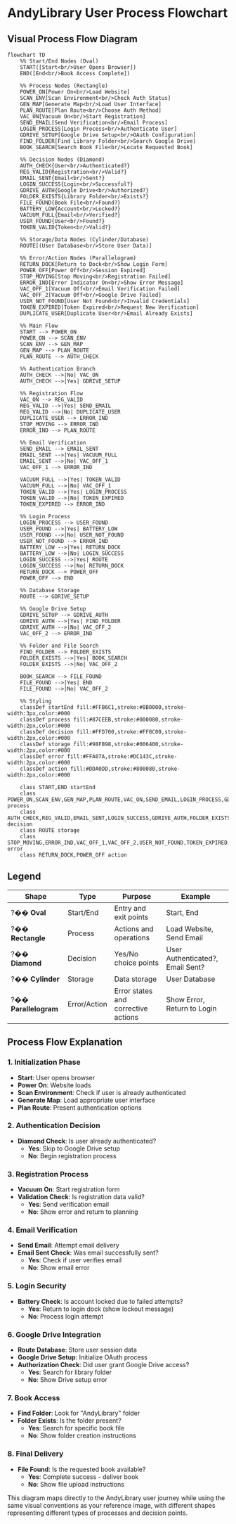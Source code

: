 # AndyLibrary User Process Flowchart

## Visual Process Flow Diagram

```mermaid
flowchart TD
    %% Start/End Nodes (Oval)
    START([Start<br/>User Opens Browser])
    END([End<br/>Book Access Complete])

    %% Process Nodes (Rectangle)
    POWER_ON[Power On<br/>Load Website]
    SCAN_ENV[Scan Environment<br/>Check Auth Status]
    GEN_MAP[Generate Map<br/>Load User Interface]
    PLAN_ROUTE[Plan Route<br/>Choose Auth Method]
    VAC_ON[Vacuum On<br/>Start Registration]
    SEND_EMAIL[Send Verification<br/>Email Process]
    LOGIN_PROCESS[Login Process<br/>Authenticate User]
    GDRIVE_SETUP[Google Drive Setup<br/>OAuth Configuration]
    FIND_FOLDER[Find Library Folder<br/>Search Google Drive]
    BOOK_SEARCH[Search Book File<br/>Locate Requested Book]

    %% Decision Nodes (Diamond)
    AUTH_CHECK{User<br/>Authenticated?}
    REG_VALID{Registration<br/>Valid?}
    EMAIL_SENT{Email<br/>Sent?}
    LOGIN_SUCCESS{Login<br/>Successful?}
    GDRIVE_AUTH{Google Drive<br/>Authorized?}
    FOLDER_EXISTS{Library Folder<br/>Exists?}
    FILE_FOUND{Book File<br/>Found?}
    BATTERY_LOW{Account<br/>Locked?}
    VACUUM_FULL{Email<br/>Verified?}
    USER_FOUND{User<br/>Found?}
    TOKEN_VALID{Token<br/>Valid?}

    %% Storage/Data Nodes (Cylinder/Database)
    ROUTE[(User Database<br/>Store User Data)]

    %% Error/Action Nodes (Parallelogram)
    RETURN_DOCK[Return to Dock<br/>Show Login Form]
    POWER_OFF[Power Off<br/>Session Expired]
    STOP_MOVING[Stop Moving<br/>Registration Failed]
    ERROR_IND[Error Indicator On<br/>Show Error Message]
    VAC_OFF_1[Vacuum Off<br/>Email Verification Failed]
    VAC_OFF_2[Vacuum Off<br/>Google Drive Failed]
    USER_NOT_FOUND[User Not Found<br/>Invalid Credentials]
    TOKEN_EXPIRED[Token Expired<br/>Request New Verification]
    DUPLICATE_USER[Duplicate User<br/>Email Already Exists]

    %% Main Flow
    START --> POWER_ON
    POWER_ON --> SCAN_ENV
    SCAN_ENV --> GEN_MAP
    GEN_MAP --> PLAN_ROUTE
    PLAN_ROUTE --> AUTH_CHECK

    %% Authentication Branch
    AUTH_CHECK -->|No| VAC_ON
    AUTH_CHECK -->|Yes| GDRIVE_SETUP

    %% Registration Flow
    VAC_ON --> REG_VALID
    REG_VALID -->|Yes| SEND_EMAIL
    REG_VALID -->|No| DUPLICATE_USER
    DUPLICATE_USER --> ERROR_IND
    STOP_MOVING --> ERROR_IND
    ERROR_IND --> PLAN_ROUTE

    %% Email Verification
    SEND_EMAIL --> EMAIL_SENT
    EMAIL_SENT -->|Yes| VACUUM_FULL
    EMAIL_SENT -->|No| VAC_OFF_1
    VAC_OFF_1 --> ERROR_IND

    VACUUM_FULL -->|Yes| TOKEN_VALID
    VACUUM_FULL -->|No| VAC_OFF_1
    TOKEN_VALID -->|Yes| LOGIN_PROCESS
    TOKEN_VALID -->|No| TOKEN_EXPIRED
    TOKEN_EXPIRED --> ERROR_IND

    %% Login Process
    LOGIN_PROCESS --> USER_FOUND
    USER_FOUND -->|Yes| BATTERY_LOW
    USER_FOUND -->|No| USER_NOT_FOUND
    USER_NOT_FOUND --> ERROR_IND
    BATTERY_LOW -->|Yes| RETURN_DOCK
    BATTERY_LOW -->|No| LOGIN_SUCCESS
    LOGIN_SUCCESS -->|Yes| ROUTE
    LOGIN_SUCCESS -->|No| RETURN_DOCK
    RETURN_DOCK --> POWER_OFF
    POWER_OFF --> END

    %% Database Storage
    ROUTE --> GDRIVE_SETUP

    %% Google Drive Setup
    GDRIVE_SETUP --> GDRIVE_AUTH
    GDRIVE_AUTH -->|Yes| FIND_FOLDER
    GDRIVE_AUTH -->|No| VAC_OFF_2
    VAC_OFF_2 --> ERROR_IND

    %% Folder and File Search
    FIND_FOLDER --> FOLDER_EXISTS
    FOLDER_EXISTS -->|Yes| BOOK_SEARCH
    FOLDER_EXISTS -->|No| VAC_OFF_2

    BOOK_SEARCH --> FILE_FOUND
    FILE_FOUND -->|Yes| END
    FILE_FOUND -->|No| VAC_OFF_2

    %% Styling
    classDef startEnd fill:#FFB6C1,stroke:#8B0000,stroke-width:3px,color:#000
    classDef process fill:#87CEEB,stroke:#000080,stroke-width:2px,color:#000
    classDef decision fill:#FFD700,stroke:#FF8C00,stroke-width:2px,color:#000
    classDef storage fill:#98FB98,stroke:#006400,stroke-width:2px,color:#000
    classDef error fill:#FFA07A,stroke:#DC143C,stroke-width:2px,color:#000
    classDef action fill:#DDA0DD,stroke:#800080,stroke-width:2px,color:#000

    class START,END startEnd
    class POWER_ON,SCAN_ENV,GEN_MAP,PLAN_ROUTE,VAC_ON,SEND_EMAIL,LOGIN_PROCESS,GDRIVE_SETUP,FIND_FOLDER,BOOK_SEARCH process
    class AUTH_CHECK,REG_VALID,EMAIL_SENT,LOGIN_SUCCESS,GDRIVE_AUTH,FOLDER_EXISTS,FILE_FOUND,BATTERY_LOW,VACUUM_FULL,USER_FOUND,TOKEN_VALID decision
    class ROUTE storage
    class STOP_MOVING,ERROR_IND,VAC_OFF_1,VAC_OFF_2,USER_NOT_FOUND,TOKEN_EXPIRED,DUPLICATE_USER error
    class RETURN_DOCK,POWER_OFF action
```

## Legend

| Shape                 | Type         | Purpose                             | Example                          |
| --------------------- | ------------ | ----------------------------------- | -------------------------------- |
| ?�� **Oval**          | Start/End    | Entry and exit points               | Start, End                       |
| ?�� **Rectangle**     | Process      | Actions and operations              | Load Website, Send Email         |
| ?�� **Diamond**       | Decision     | Yes/No choice points                | User Authenticated?, Email Sent? |
| ?�� **Cylinder**      | Storage      | Data storage                        | User Database                    |
| ?�� **Parallelogram** | Error/Action | Error states and corrective actions | Show Error, Return to Login      |

## Process Flow Explanation

### **1. Initialization Phase**

- **Start**: User opens browser
- **Power On**: Website loads
- **Scan Environment**: Check if user is already authenticated
- **Generate Map**: Load appropriate user interface
- **Plan Route**: Present authentication options

### **2. Authentication Decision**

- **Diamond Check**: Is user already authenticated?
  - **Yes**: Skip to Google Drive setup
  - **No**: Begin registration process

### **3. Registration Process**

- **Vacuum On**: Start registration form
- **Validation Check**: Is registration data valid?
  - **Yes**: Send verification email
  - **No**: Show error and return to planning

### **4. Email Verification**

- **Send Email**: Attempt email delivery
- **Email Sent Check**: Was email successfully sent?
  - **Yes**: Check if user verifies email
  - **No**: Show email error

### **5. Login Security**

- **Battery Check**: Is account locked due to failed attempts?
  - **Yes**: Return to login dock (show lockout message)
  - **No**: Process login attempt

### **6. Google Drive Integration**

- **Route Database**: Store user session data
- **Google Drive Setup**: Initialize OAuth process
- **Authorization Check**: Did user grant Google Drive access?
  - **Yes**: Search for library folder
  - **No**: Show Drive setup error

### **7. Book Access**

- **Find Folder**: Look for "AndyLibrary" folder
- **Folder Exists**: Is the folder present?
  - **Yes**: Search for specific book file
  - **No**: Show folder creation instructions

### **8. Final Delivery**

- **File Found**: Is the requested book available?
  - **Yes**: Complete success - deliver book
  - **No**: Show file upload instructions

This diagram maps directly to the AndyLibrary user journey while using the same visual conventions as your reference image, with different shapes representing different types of processes and decision points.